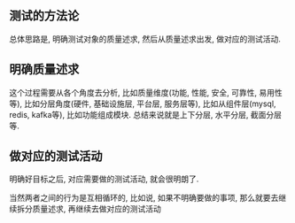 ## 测试的方法论



总体思路是, 明确测试对象的质量述求, 然后从质量述求出发, 做对应的测试活动.



## 明确质量述求

这个过程需要从各个角度去分析, 比如质量维度(功能, 性能, 安全, 可靠性, 易用性等), 比如分层角度(硬件, 基础设施层, 平台层, 服务层等), 比如从组件层(mysql, redis, kafka等), 比如功能组成模块. 总结来说就是上下分层, 水平分层, 截面分层等.



## 做对应的测试活动

明确好目标之后, 对应需要做的测试活动, 就会很明朗了. 

当然两者之间的行为是互相循环的, 比如说, 如果不明确要做的事项, 那么就要去继续拆分质量述求, 再继续去做对应的测试活动

